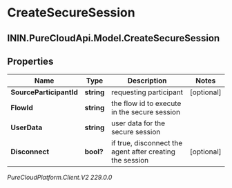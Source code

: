 # CreateSecureSession

## ININ.PureCloudApi.Model.CreateSecureSession

## Properties

|Name | Type | Description | Notes|
|------------ | ------------- | ------------- | -------------|
| **SourceParticipantId** | **string** | requesting participant | [optional] |
| **FlowId** | **string** | the flow id to execute in the secure session | |
| **UserData** | **string** | user data for the secure session | |
| **Disconnect** | **bool?** | if true, disconnect the agent after creating the session | [optional] |



_PureCloudPlatform.Client.V2 229.0.0_
